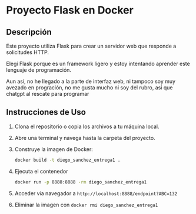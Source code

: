 # Proyecto Flask en Docker

## Descripción
Este proyecto utiliza Flask para crear un servidor web que responde a solicitudes HTTP. 

Elegí Flask porque es un framework ligero y estoy intentando aprender este lenguaje de programación.

Aun así, no he llegado a la parte de interfaz web, ni tampoco soy muy avezado en progración, no me gusta mucho ni soy del rubro, asi que chatgpt al rescate para programar

## Instrucciones de Uso

1. Clona el repositorio o copia los archivos a tu máquina local.
2. Abre una terminal y navega hasta la carpeta del proyecto.
3. Construye la imagen de Docker:

   ```bash
   docker build -t diego_sanchez_entrega1 .
   ```

4. Ejecuta el contenedor

   ```bash
   docker run -p 8888:8888 -rm diego_sanchez_entrega1
   ```

5. Acceder vía navegador a `http://localhost:8888/endpoint?ABC=132`
6. Eliminar la imagen con `docker rmi diego_sanchez_entrega1`
